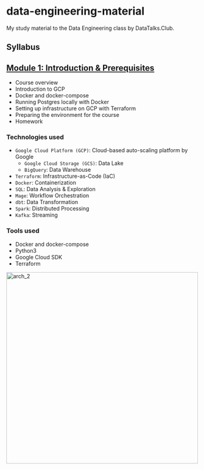 # data-engineering-material
My study material to the Data Engineering class by DataTalks.Club.

## Syllabus

## [Module 1: Introduction & Prerequisites](week_1_basics_n_setup)

* Course overview
* Introduction to GCP
* Docker and docker-compose
* Running Postgres locally with Docker
* Setting up infrastructure on GCP with Terraform
* Preparing the environment for the course
* Homework


### Technologies used
- `Google Cloud Platform (GCP)`: Cloud-based auto-scaling platform by Google
    - `Google Cloud Storage (GCS)`: Data Lake
    - `BigQuery`: Data Warehouse
- `Terraform`: Infrastructure-as-Code (IaC)
- `Docker`: Containerization
- `SQL`: Data Analysis & Exploration
- `Mage`: Workflow Orchestration
- `dbt`: Data Transformation
- `Spark`: Distributed Processing
- `Kafka`: Streaming

### Tools used
- Docker and docker-compose
- Python3
- Google Cloud SDK
- Terraform

<img width="503" alt="arch_2" src="https://github.com/joweyel/data-engineering-material/assets/50589933/741a098e-76c8-4e49-9921-b3693ebe4b01">

